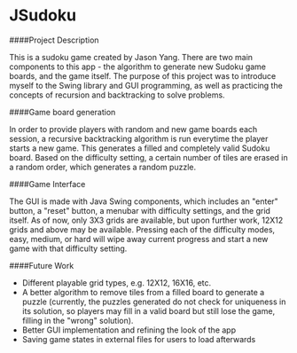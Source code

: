 # JSudoku

####Project Description

  This is a sudoku game created by Jason Yang.  There are two main components to this app - the algorithm to generate new Sudoku game
  boards, and the game itself.  The purpose of this project was to introduce myself to the Swing library and GUI programming, as well 
  as practicing the concepts of recursion and backtracking to solve problems.
  
####Game board generation

  In order to provide players with random and new game boards each session, a recursive backtracking algorithm is run everytime the 
  player starts a new game.  This generates a filled and completely valid Sudoku board.  Based on the difficulty setting, a certain
  number of tiles are erased in a random order, which generates a random puzzle.
  
####Game Interface

  The GUI is made with Java Swing components, which includes an "enter" button, a "reset" button, a menubar with difficulty settings,
  and the grid itself.  As of now, only 3X3 grids are available, but upon further work, 12X12 grids and above may be available.  Pressing
  each of the difficulty modes, easy, medium, or hard will wipe away current progress and start a new game with that difficulty setting.
  
####Future Work
  - Different playable grid types, e.g. 12X12, 16X16, etc.
  - A better algorithm to remove tiles from a filled board to generate a puzzle (currently, the puzzles generated do not check for 
    uniqueness in its solution, so players may fill in a valid board but still lose the game, filling in the "wrong" solution).
  - Better GUI implementation and refining the look of the app
  - Saving game states in external files for users to load afterwards
